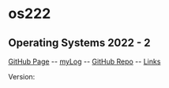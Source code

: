 # os222
## Operating Systems 2022 - 2

[GitHub Page](https://nicolasananda.github.io/os222/) -- 
[myLog](https://nicolasananda.github.io/os222/TXT/mylog.txt) -- 
[GitHub Repo](https://github.com/nicolasananda/os222) -- 
[Links](https://nicolasananda.github.io/os222/LINKS/)

Version:
